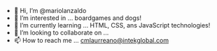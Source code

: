 - 👋 Hi, I’m @mariolanzaldo
- 👀 I’m interested in ... boardgames and dogs!
- 🌱 I’m currently learning ... HTML, CSS, ans JavaScript technologies!
- 💞️ I’m looking to collaborate on ...
- 📫 How to reach me ... cmlaurreano@intekglobal.com

<!---
mariolanzaldo/mariolanzaldo is a ✨ special ✨ repository because its `README.md` (this file) appears on your GitHub profile.
You can click the Preview link to take a look at your changes.
--->

